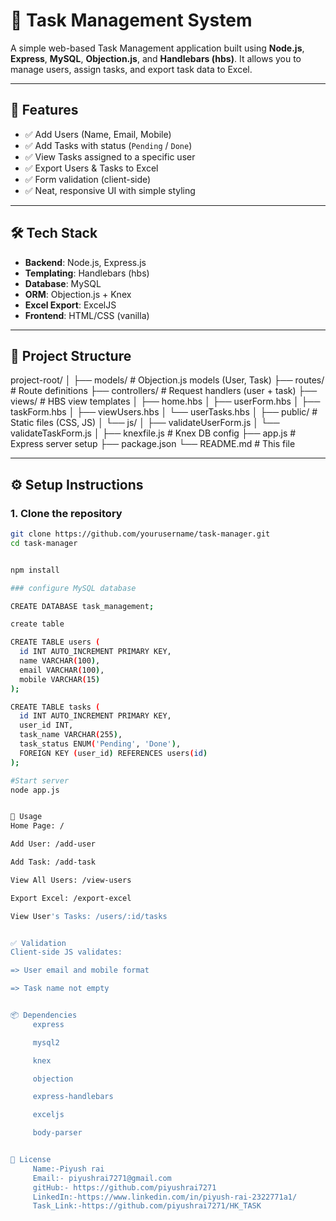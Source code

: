 # 📝 Task Management System

A simple web-based Task Management application built using **Node.js**, **Express**, **MySQL**, **Objection.js**, and **Handlebars (hbs)**. It allows you to manage users, assign tasks, and export task data to Excel.

---

## 🚀 Features

- ✅ Add Users (Name, Email, Mobile)
- ✅ Add Tasks with status (`Pending` / `Done`)
- ✅ View Tasks assigned to a specific user
- ✅ Export Users & Tasks to Excel
- ✅ Form validation (client-side)
- ✅ Neat, responsive UI with simple styling

---

## 🛠 Tech Stack

- **Backend**: Node.js, Express.js
- **Templating**: Handlebars (hbs)
- **Database**: MySQL
- **ORM**: Objection.js + Knex
- **Excel Export**: ExcelJS
- **Frontend**: HTML/CSS (vanilla)

---

## 📁 Project Structure

project-root/
│
├── models/ # Objection.js models (User, Task)
├── routes/ # Route definitions
├── controllers/ # Request handlers (user + task)
├── views/ # HBS view templates
│ ├── home.hbs
│ ├── userForm.hbs
│ ├── taskForm.hbs
│ ├── viewUsers.hbs
│ └── userTasks.hbs
│
├── public/ # Static files (CSS, JS)
│ └── js/
│ ├── validateUserForm.js
│ └── validateTaskForm.js
│
├── knexfile.js # Knex DB config
├── app.js # Express server setup
├── package.json
└── README.md # This file



---

## ⚙️ Setup Instructions

### 1. Clone the repository

```bash
git clone https://github.com/yourusername/task-manager.git
cd task-manager


npm install

### configure MySQL database

CREATE DATABASE task_management;

create table

CREATE TABLE users (
  id INT AUTO_INCREMENT PRIMARY KEY,
  name VARCHAR(100),
  email VARCHAR(100),
  mobile VARCHAR(15)
);

CREATE TABLE tasks (
  id INT AUTO_INCREMENT PRIMARY KEY,
  user_id INT,
  task_name VARCHAR(255),
  task_status ENUM('Pending', 'Done'),
  FOREIGN KEY (user_id) REFERENCES users(id)
);

#Start server
node app.js


📌 Usage
Home Page: /

Add User: /add-user

Add Task: /add-task

View All Users: /view-users

Export Excel: /export-excel

View User's Tasks: /users/:id/tasks


✅ Validation
Client-side JS validates:

=> User email and mobile format

=> Task name not empty


📦 Dependencies
     express

     mysql2

     knex

     objection

     express-handlebars

     exceljs

     body-parser


📄 License
     Name:-Piyush rai
     Email:- piyushrai7271@gmail.com
     gitHub:- https://github.com/piyushrai7271
     LinkedIn:-https://www.linkedin.com/in/piyush-rai-2322771a1/
     Task_Link:-https://github.com/piyushrai7271/HK_TASK

